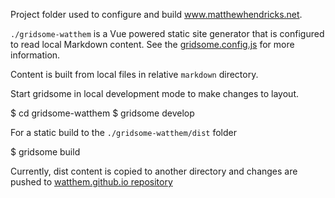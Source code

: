Project folder used to configure and build www.matthewhendricks.net.

`./gridsome-watthem` is a Vue powered static site generator that is configured to read local Markdown content. See the [gridsome.config.js](https://github.com/watthem/portfolio/blob/master/gridsome-watthem/gridsome.config.js) for more information.

Content is built from local files in relative `markdown` directory.

Start gridsome in local development mode to make changes to layout.

$ cd gridsome-watthem
$ gridsome develop

For a static build to the `./gridsome-watthem/dist` folder

$ gridsome build

Currently, dist content is copied to another directory and changes are pushed to [watthem.github.io repository](https://github.com/watthem/watthem.github.io)
